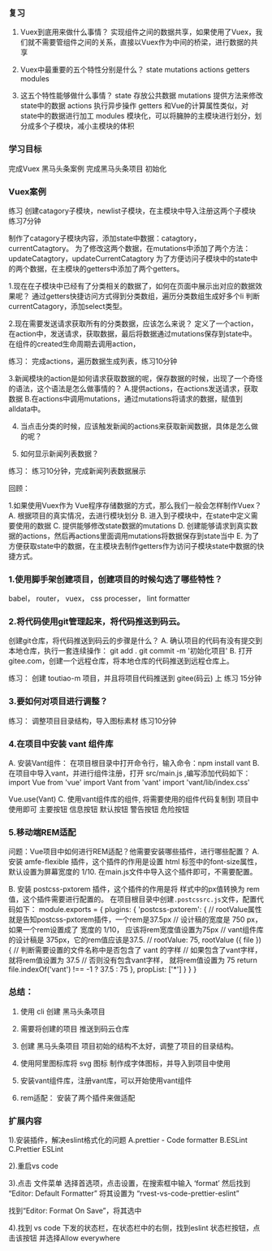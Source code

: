 ### 复习

1. Vuex到底用来做什么事情？
实现组件之间的数据共享，如果使用了Vuex，我们就不需要管组件之间的关系，直接以Vuex作为中间的桥梁，进行数据的共享

2. Vuex中最重要的五个特性分别是什么？
state
mutations
actions
getters
modules

3. 这五个特性能够做什么事情？
state 存放公共数据
mutations 提供方法来修改state中的数据
actions 执行异步操作
getters 和Vue的计算属性类似，对state中的数据进行加工
modules 模块化，可以将臃肿的主模块进行划分，划分成多个子模块，减小主模块的体积

### 学习目标

完成Vuex 黑马头条案例
完成黑马头条项目 初始化

### Vuex案例

练习
创建catagory子模块，newlist子模块，在主模块中导入注册这两个子模块
练习7分钟

制作了catagory子模块内容，添加state中数据：catagtory，currentCatagtory。
为了修改这两个数据，在mutations中添加了两个方法：updateCatagtory，updateCurrentCatagtory
为了方便访问子模块中的state中的两个数据，在主模块的getters中添加了两个getters。

1.现在在子模块中已经有了分类相关的数据了，如何在页面中展示出对应的数据效果呢？
通过getters快捷访问方式得到分类数组，遍历分类数组生成好多个li
判断currentCatagory，添加select类型。

2.现在需要发送请求获取所有的分类数据，应该怎么来说？
定义了一个action，在action中，发送请求，获取数据，最后将数据通过mutations保存到state中。
在组件的created生命周期去调用action，

练习：
完成actions，遍历数据生成列表，练习10分钟

3.新闻模块的action是如何请求获取数据的呢，保存数据的时候，出现了一个奇怪的语法，这个语法是怎么做事情的？
A.提供actions，在actions发送请求，获取数据
B.在actions中调用mutations，通过mutations将请求的数据，赋值到alldata中。

4. 当点击分类的时候，应该触发新闻的actions来获取新闻数据，具体是怎么做的呢？

5. 如何显示新闻列表数据？

练习：
练习10分钟，完成新闻列表数据展示

回顾：

1.如果使用Vuex作为 Vue程序存储数据的方式，那么我们一般会怎样制作Vuex？
A. 根据项目的真实情况，去进行模块划分
B. 进入到子模块中，在state中定义需要使用的数据
C. 提供能够修改state数据的mutations
D. 创建能够请求到真实数据的actions，然后再actions里面调用mutations将数据保存到state当中
E. 为了方便获取state中的数据，在主模块去制作getters作为访问子模块state中数据的快捷方式。

### 1.使用脚手架创建项目，创建项目的时候勾选了哪些特性？

babel， router， vuex， css processer， lint formatter

### 2.将代码使用git管理起来，将代码推送到码云。

创建git仓库，将代码推送到码云的步骤是什么？
A. 确认项目的代码有没有提交到本地仓库，执行一套连续操作：  git add .        git commit -m '初始化项目'
B. 打开gitee.com，创建一个远程仓库，将本地仓库的代码推送到远程仓库上。

练习：
创建 toutiao-m 项目，并且将项目代码推送到 gitee(码云) 上
练习 15分钟

### 3.要如何对项目进行调整？

练习：
调整项目目录结构，导入图标素材
练习10分钟

### 4.在项目中安装 vant 组件库
A. 安装Vant组件： 在项目根目录中打开命令行，输入命令：npm install vant
B. 在项目中导入vant，并进行组件注册，打开 src/main.js ,编写添加代码如下：
import Vue from 'vue'
import Vant from 'vant'
import 'vant/lib/index.css'

Vue.use(Vant)
C. 使用vant组件库的组件, 将需要使用的组件代码复制到 项目中使用即可
  <van-button type="primary">主要按钮</van-button>
  <van-button type="info">信息按钮</van-button>
  <van-button type="default">默认按钮</van-button>
  <van-button type="warning">警告按钮</van-button>
  <van-button type="danger">危险按钮</van-button>

### 5.移动端REM适配

问题：Vue项目中如何进行REM适配？他需要安装哪些插件，进行哪些配置？
A. 安装 amfe-flexible 插件，这个插件的作用是设置 html 标签中的font-size属性，默认设置为屏幕宽度的 1/10.
在main.js文件中导入这个插件即可，不需要配置。

B. 安装 postcss-pxtorem 插件，这个插件的作用是将 样式中的px值转换为 rem值，这个插件需要进行配置的。
在项目根目录中创建`.postcssrc.js`文件，配置代码如下：
module.exports = {
  plugins: {
    'postcss-pxtorem': {
      // rootValue属性就是告知postcss-pxtorem插件，一个rem是37.5px
      // 设计稿的宽度是 750 px，如果一个rem设置成了 宽度的 1/10， 应该将rem宽度值设置为75px
      // vant组件库的设计稿是 375px，它的rem值应该是37.5.
      // rootValue: 75,
      rootValue ({ file }) {
        // 判断需要设置的文件名称中是否包含了 vant 的字样
        // 如果包含了vant字样，就将rem值设置为 37.5
        // 否则没有包含vant字样， 就将rem值设置为 75
        return file.indexOf('vant') !== -1 ? 37.5 : 75
      },
      propList: ['*']
    }
  }
}

### 总结：

1. 使用 cli 创建 黑马头条项目

2. 需要将创建的项目 推送到码云仓库

3. 创建 黑马头条项目 项目初始的结构不太好，调整了项目的目录结构。

4. 使用阿里图标库将 svg 图标 制作成字体图标，并导入到项目中使用

5. 安装vant组件库，注册vant库，可以开始使用vant组件

6. rem适配： 安装了两个插件来做适配

### 扩展内容

1).安装插件，解决eslint格式化的问题
A.prettier - Code formatter
B.ESLint
C.Prettier ESLint

2).重启vs code

3).点击 文件菜单 选择首选项，点击设置，在搜索框中输入 ‘format’
然后找到 “Editor: Default Formatter” 将其设置为 “rvest-vs-code-prettier-eslint”

找到“Editor: Format On Save”，将其选中

4).找到 vs code 下发的状态栏，在状态栏中的右侧，找到eslint 状态栏按钮，点击该按钮
并选择Allow everywhere
